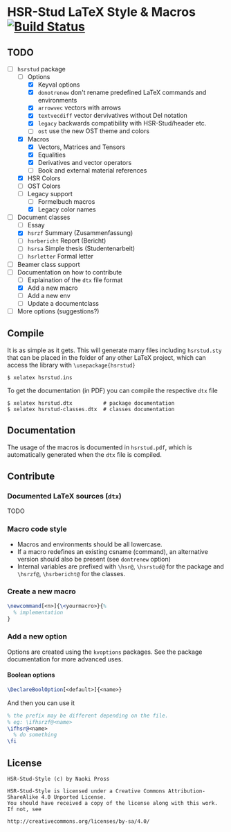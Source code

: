 # HSR-Stud LaTeX Style & Macros [![Build Status](https://travis-ci.org/NaoPross/HSR-Stud-Style.svg?branch=master)](https://travis-ci.org/NaoPross/HSR-Stud-Style)

## TODO
- [ ] `hsrstud` package
  - [ ] Options
    - [X] Keyval options
    - [X] `donotrenew` don't rename predefined LaTeX commands and environments
    - [X] `arrowvec` vectors with arrows
    - [X] `textvecdiff` vector dervivatives without Del notation
    - [X] `legacy` backwards compatibility with HSR-Stud/header etc.
    - [ ] `ost` use the new OST theme and colors
  - [X] Macros
    - [X] Vectors, Matrices and Tensors
    - [X] Equalities
    - [X] Derivatives and vector operators
    - [ ] Book and external material references
  - [X] HSR Colors
  - [ ] OST Colors
  - [ ] Legacy support
    - [ ] Formelbuch macros
    - [X] Legacy color names
- [ ] Document classes
  - [ ] Essay 
  - [X] `hsrzf` Summary (Zusammenfassung)
  - [ ] `hsrbericht` Report (Bericht)
  - [ ] `hsrsa` Simple thesis (Studentenarbeit)
  - [ ] `hsrletter` Formal letter
- [ ] Beamer class support
- [ ] Documentation on how to contribute
  - [ ] Explaination of the `dtx` file format
  - [X] Add a new macro
  - [ ] Add a new env
  - [ ] Update a documentclass
- [ ] More options (suggestions?)

## Compile
It is as simple as it gets. 
This will generate many files including `hsrstud.sty` that can be placed in the folder of any other LaTeX project, which can access the library with `\usepackage{hsrstud}`
```
$ xelatex hsrstud.ins
```

To get the documentation (in PDF) you can compile the respective `dtx` file
```
$ xelatex hsrstud.dtx          # package documentation
$ xelatex hsrstud-classes.dtx  # classes documentation
``` 

## Documentation
The usage of the macros is documented in `hsrstud.pdf`, which is automatically generated when
the `dtx` file is compiled.

## Contribute
### Documented LaTeX sources (`dtx`)
TODO

### Macro code style
- Macros and environments should be all lowercase.
- If a macro redefines an existing csname (command), an alternative version should also be present (see `dontrenew` option)
- Internal variables are prefixed with `\hsr@`, `\hsrstud@` for the package and `\hsrzf@`, `\hsrbericht@` for the classes.
 
### Create a new macro
```latex
\newcommand[<n>]{\<yourmacro>}{%
  % implementation
}
```

### Add a new option
Options are created using the `kvoptions` packages. See the package documentation for more advanced uses.

#### Boolean options
```latex
\DeclareBoolOption[<default>]{<name>}
```

And then you can use it

```latex
% the prefix may be different depending on the file.
% eg: \ifhsrzf@<name>
\ifhsr@<name>
  % do something
\fi
```

## License
```
HSR-Stud-Style (c) by Naoki Pross

HSR-Stud-Style is licensed under a Creative Commons Attribution-ShareAlike 4.0 Unported License.
You should have received a copy of the license along with this work. If not, see

http://creativecommons.org/licenses/by-sa/4.0/
```
